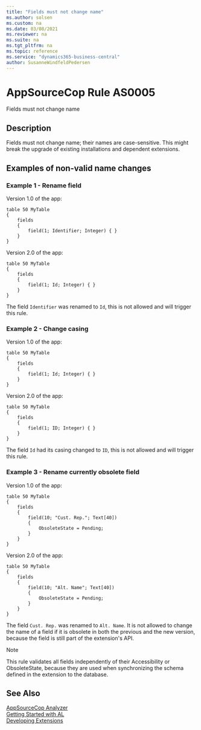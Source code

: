 ```yaml
---
title: "Fields must not change name"
ms.author: solsen
ms.custom: na
ms.date: 03/08/2021
ms.reviewer: na
ms.suite: na
ms.tgt_pltfrm: na
ms.topic: reference
ms.service: "dynamics365-business-central"
author: SusanneWindfeldPedersen
---
```

[//]: # (START>DO_NOT_EDIT)
[//]: # (IMPORTANT:Do not edit any of the content between here and the END>DO_NOT_EDIT.)
[//]: # (Any modifications should be made in the .xml files in the ModernDev repo.)
# AppSourceCop Rule AS0005
Fields must not change name

## Description
Fields must not change name; their names are case-sensitive. This might break the upgrade of existing installations and dependent extensions.

[//]: # (IMPORTANT: END>DO_NOT_EDIT)


## Examples of non-valid name changes

### Example 1 - Rename field

Version 1.0 of the app:
```al
table 50 MyTable
{
    fields
    {
        field(1; Identifier; Integer) { }
    }
}
```

Version 2.0 of the app:
```al
table 50 MyTable
{
    fields
    {
        field(1; Id; Integer) { }
    }
}
```
The field `Identifier` was renamed to `Id`, this is not allowed and will trigger this rule.

### Example 2 - Change casing
Version 1.0 of the app:
```al
table 50 MyTable
{
    fields
    {
        field(1; Id; Integer) { }
    }
}
```

Version 2.0 of the app:
```al
table 50 MyTable
{
    fields
    {
        field(1; ID; Integer) { }
    }
}
```
The field `Id` had its casing changed to `ID`, this is not allowed and will trigger this rule.

### Example 3 - Rename currently obsolete field
Version 1.0 of the app:
```al
table 50 MyTable
{
    fields
    {
        field(10; "Cust. Rep."; Text[40])
        {
            ObsoleteState = Pending;
        }
    }
}
```

Version 2.0 of the app:

```al
table 50 MyTable
{
    fields
    {
        field(10; "Alt. Name"; Text[40])
        {
            ObsoleteState = Pending;
        }
    }
}
```

The field `Cust. Rep.` was renamed to `Alt. Name`. It is not allowed to change the name of a field if it is obsolete in both the previous and the new version, because the field is still part of the extension's API.

> [!NOTE]  
> This rule validates all fields independently of their Accessibility or ObsoleteState, because they are used when synchronizing the schema defined in the extension to the database.

## See Also

[AppSourceCop Analyzer](appsourcecop.md)  
[Getting Started with AL](../devenv-get-started.md)  
[Developing Extensions](../devenv-dev-overview.md)
